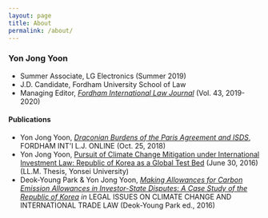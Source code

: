 ```yaml
---
layout: page
title: About
permalink: /about/
---
```


### Yon Jong Yoon

- Summer Associate, LG Electronics (Summer 2019)
- J.D. Candidate, Fordham University School of Law
- Managing Editor, [*Fordham International Law Journal*](https://www.fordhamilj.org/) (Vol. 43, 2019-2020)

#### Publications

- Yon Jong Yoon, *[Draconian Burdens of the Paris Agreement and ISDS](https://www.fordhamilj.org/iljonline/2018/10/25/draconian-burdens-of-the-paris-agreement-and-isds)*, FORDHAM INT'l L.J. ONLINE (Oct. 25, 2018)
- Yon Jong Yoon, [Pursuit of Climate Change Mitigation under International Investment Law: Republic of Korea as a Global Test Bed](https://papers.ssrn.com/sol3/papers.cfm?abstract_id=2921787) (June 30, 2016) (LL.M. Thesis, Yonsei University)
- Deok-Young Park & Yon Jong Yoon, *[Making Allowances for Carbon Emission Allowances in Investor-State Disputes: A Case Study of the Republic of Korea](http://link.springer.com/chapter/10.1007%2F978-3-319-29322-6_6) in* LEGAL ISSUES ON CLIMATE CHANGE AND INTERNATIONAL TRADE LAW (Deok-Young Park ed., 2016)
